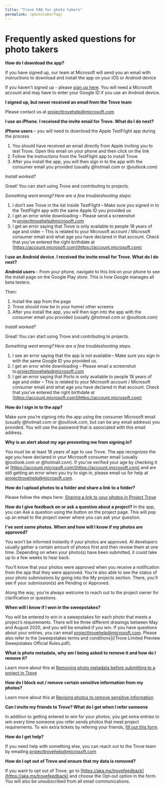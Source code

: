 ```yaml
---
title: "Trove FAQ for photo takers"
permalink: /phototakerfaq/
---
```

# Frequently asked questions for photo takers

**How do I download the app?**

If you have signed up, our team at Microsoft will send you an email with instructions to download and install the app on your iOS or Android device

If you haven't signed up - please [sign up here](https://aka.ms/trytrove). You will need a Microsoft account and may have to enter your Google ID if you use an Android device.

**I signed up, but never received an email from the Trove team**

Please contact us at [projecttrovehelp@microsoft.com](mailto:projecttrovehelp@microsoft.com)

**I use an iPhone. I received the invite email for Trove. What do I do next?**

**iPhone users** – you will need to download the Apple TestFlight app during the process

1.	You should have received an email directly from Apple inviting you to test Trove. Open this email on your phone and then click on the link 
2.	Follow the instructions from the TestFlight app to install Trove
3.	After you install the app, you will then sign in to the app with the consumer email you provided (usually @hotmail.com or @outlook.com)

*Install worked?*

Great! You can start using Trove and contributing to projects. 
 
*Something went wrong? Here are a few troubleshooting steps:* 

1. I don’t see Trove in the list inside TestFlight – Make sure you signed in to the TestFlight app with the same Apple ID you provided us
2. I get an error while downloading – Please send a screenshot to [projecttrovehelp@microsoft.com](projecttrovehelp@microsoft.com) 
3. I get an error saying that Trove is only available to people 18 years of age and older – This is related to your Microsoft account / Microsoft consumer email and what age you have declared in that account. Check that you've entered the right birthdate at [https://account.microsoft.com](https://account.microsoft.com)

**I use an Android device. I received the invite email for Trove. What do I do next?**

**Android users** – From your phone, navigate to this link on your phone to see the install page on the Google Play store. This is how Google manages all beta testers.  

Then:
1.	Install the app from the page 
2.	Trove should now be in your home/ other screens 
3.	After you install the app, you will then sign into the app with the consumer email you provided (usually @hotmail.com or @outlook.com)

*Install worked?*  

Great! You can start using Trove and contributing to projects. 
 
*Something went wrong? Here are a few troubleshooting steps.*

1. I see an error saying that the app is not available – Make sure you sign in with the same Google ID you provided us.
2. I get an error while downloading – Please email a screenshot to [projecttrovehelp@microsoft.com](projecttrovehelp@microsoft.com) 
3. I get an error saying that Porto is only available to people 18 years of age and older – This is related to your Microsoft account / Microsoft consumer email and what age you have declared in that account. Check that you've entered the right birthdate at [https://account.microsoft.com](https://account.microsoft.com)


**How do I sign in to the app?**

Make sure you’re signing into the app using the consumer Microsoft email (usually @hotmail.com or @outlook.com, but can be any email address) you provided. You will use the password that is associated with this email address. 

**Why is an alert about my age preventing me from signing in?**

You must be at least 18 years of age to use Trove. The app recognizes the age you have declared in your Microsoft consumer email (usually @outlook.com or @hotmail.com). If you’ve verified your age by checking it at [https://account.microsoft.com](https://account.microsoft.com) and are still getting an error when you try to sign in, please email us for help at [projecttrovehelp@microsoft.com](mailto:projecttrovehelp@microsoft.com).

**How do I upload photos to a folder and share a link to a folder?**

Please follow the steps here: [Sharing a link to your photos in Project Trove](https://trove-app.github.io/submitlinktophotos)

**How do I give feedback on or ask a question about a project?**
In the app, you can Ask a question using the button on the project page. This will pop up an email to the project owner where you can ask your question.

**I've sent some photos. When and how will I know if my photos are approved?**

You won’t be informed instantly if your photos are approved. AI developers usually gather a certain amount of photos first and then review them at one time. Depending on when your photo(s) have been submitted, it could take up to a few weeks to hear back. 

You’ll know that your photos were approved when you receive a notification from the app that they were approved. You’re also able to see the status of your photo submissions by going into the My projects section. There, you’ll see if your submission(s) are Pending or Approved. 

Along the way, you’re always welcome to reach out to the project owner for clarification or questions. 

**When will I know if I won in the sweepstakes?**

You will be entered to win in a sweepstakes for each photo that meets a project’s requirements. There will be three different drawings between May and August 2020, and you will be emailed if you win. If you have questions about your entries, you can email [projecttrovehelp@microsoft.com](mailto:projecttrovehelp@microsoft.com). Please also refer to the [sweepstakes terms and conditions](/Trove Limited Preview Sweepstakes Official Rules.pdf).

**What is photo metadata, why am I being asked to remove it and how do I remove it?**

Learn more about this at [Removing photo metadata before submitting to a project in Trove](https://trove-app.github.io/removemetadata)


**How do I block out / remove certain sensitive information from my photos?**

Learn more about this at [Revising photos to remove sensitive information](https://trobe-app.github.io/removesensitiveinfo)

**Can I invite my friends to Trove? What do I get when I refer someone**

In addition to getting entered to win for your photos, you get extra entries to win every time someone you refer sends photos that meet project requirements. To win extra tickets by refering your friends, [fill out this form](https://aka.ms/troverefer). 

**How do I get help?**

If you need help with something else, you can reach out to the Trove team by emailing [projecttrovehelp@microsoft.com](mailto:projecttrovehelp@microsoft.com) 

**How do I opt out of Trove and ensure that my data is removed?**

If you want to opt out of Trove, go to [https://aka.ms/trovefeedback](https://aka.ms/trovefeedback) and choose the Opt-out option in the form. You will also be unsubscribed from all email communications. 



